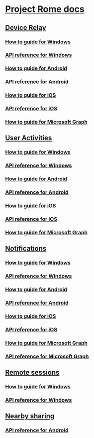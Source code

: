 # [Project Rome docs](index.md)

## [Device Relay](devicerelay/index.md)
### [How to guide for Windows](https://docs.microsoft.com/windows/uwp/launch-resume/connected-apps-and-devices)
### [API reference for Windows](https://docs.microsoft.com/uwp/api/Windows.System.RemoteSystems)
### [How to guide for Android](devicerelay/how-to-guide-for-android.md)
### [API reference for Android](devicerelay/api-reference-for-android.md)
### [How to guide for iOS](devicerelay/how-to-guide-for-ios.md)
### [API reference for iOS](devicerelay/api-reference-for-ios.md)
### [How to guide for Microsoft Graph](devicerelay/how-to-guide-for-microsoft-graph.md)

## [User Activities](user-activities/index.md)
### [How to guide for Windows](https://docs.microsoft.com/windows/uwp/launch-resume/useractivities)
### [API reference for Windows](https://docs.microsoft.com/uwp/api/windows.applicationmodel.useractivities)
### [How to guide for Android](user-activities/how-to-guide-for-android.md)
### [API reference for Android](user-activities/api-reference-for-android.md)
### [How to guide for iOS](user-activities/how-to-guide-for-ios.md)
### [API reference for iOS](user-activities/api-reference-for-ios.md)
### [How to guide for Microsoft Graph](user-activities/how-to-guide-for-microsoft-graph.md)

## [Notifications](notifications/index.md)
### [How to guide for Windows](notifications/how-to-guide-for-windows.md)
### [API reference for Windows](notifications//api-reference-for-windows/index.md)
### [How to guide for Android](notifications/how-to-guide-for-android.md)
### [API reference for Android](notifications/api-reference-for-android.md)
### [How to guide for iOS](notifications/how-to-guide-for-ios.md)
### [API reference for iOS](notifications/api-reference-for-ios/index.md)
### [How to guide for Microsoft Graph](notifications/sending-notifications.md)
### [API reference for Microsoft Graph](notifications/api-reference-for-windows/usernotifications/index.md)

## [Remote sessions](remote-sessions/index.md)
### [How to guide for Windows](https://docs.microsoft.com/windows/uwp/launch-resume/remote-sessions)
### [API reference for Windows](https://docs.microsoft.com/uwp/api/windows.system.remotesystems.remotesystemsession)

## [Nearby sharing](nearby-sharing/index.md)
### [API reference for Android](nearby-sharing/android/api-reference/index.md)
